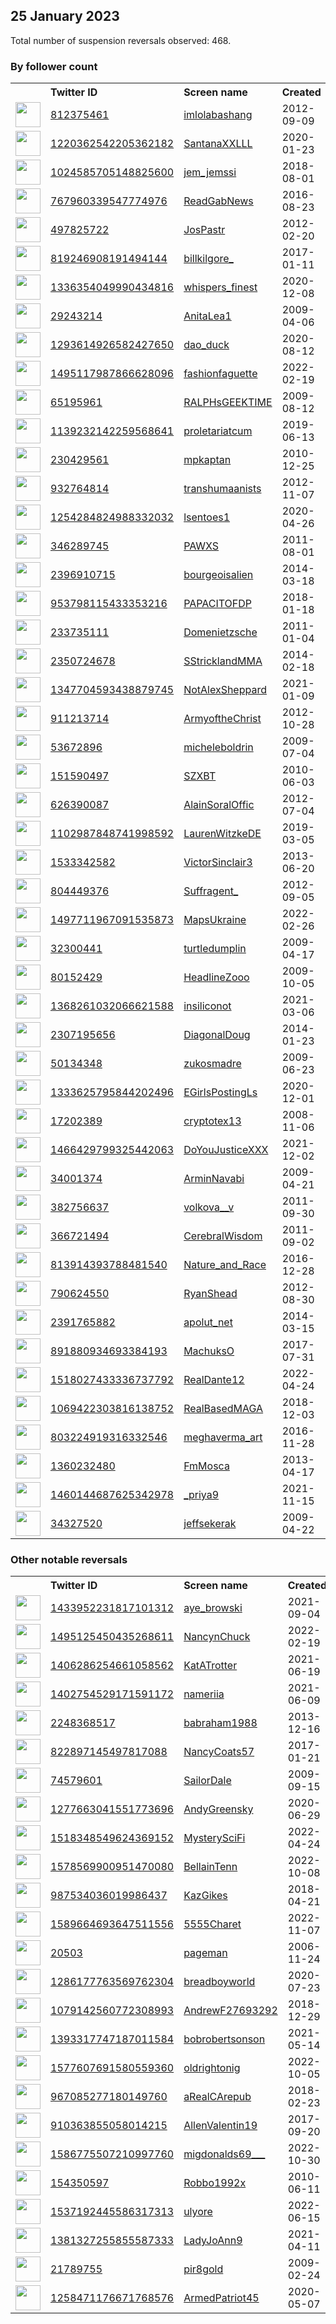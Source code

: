 
## 25 January 2023
Total number of suspension reversals observed: 468.

### By follower count
<table><tr><th></th><th align="left">Twitter ID</th><th align="left">Screen name</th>
<th align="left">Created</th><th align="left">Status</th><th align="left">Suspended</th><th align="left">Followers</th>
<tr><td><a href="https://pbs.twimg.com/profile_images/685238952484208640/ppwlVSwH_normal.png"><img src="https://pbs.twimg.com/profile_images/685238952484208640/ppwlVSwH_normal.png" width="40px" height="40px" align="center"/></a></td><td><a href="https://twitter.com/intent/user?user_id=812375461">812375461</a></td><td><a href="https://twitter.com/imlolabashang">imlolabashang</a></td><td>2012-09-09</td><td align="center"></td><td></td><td>2140594</td></tr>
<tr><td><a href="https://pbs.twimg.com/profile_images/1568421324598530048/EA14IK1P_normal.jpg"><img src="https://pbs.twimg.com/profile_images/1568421324598530048/EA14IK1P_normal.jpg" width="40px" height="40px" align="center"/></a></td><td><a href="https://twitter.com/intent/user?user_id=1220362542205362182">1220362542205362182</a></td><td><a href="https://twitter.com/SantanaXXLLL">SantanaXXLLL</a></td><td>2020-01-23</td><td align="center"></td><td>2023-01-12</td><td>576939</td></tr>
<tr><td><a href="https://pbs.twimg.com/profile_images/1620263574760210433/HnUX3lux_normal.jpg"><img src="https://pbs.twimg.com/profile_images/1620263574760210433/HnUX3lux_normal.jpg" width="40px" height="40px" align="center"/></a></td><td><a href="https://twitter.com/intent/user?user_id=1024585705148825600">1024585705148825600</a></td><td><a href="https://twitter.com/jem_jemssi">jem_jemssi</a></td><td>2018-08-01</td><td align="center"></td><td>2022-05-11</td><td>429536</td></tr>
<tr><td><a href="https://pbs.twimg.com/profile_images/1621258715688050688/QSh03KCd_normal.png"><img src="https://pbs.twimg.com/profile_images/1621258715688050688/QSh03KCd_normal.png" width="40px" height="40px" align="center"/></a></td><td><a href="https://twitter.com/intent/user?user_id=767960339547774976">767960339547774976</a></td><td><a href="https://twitter.com/ReadGabNews">ReadGabNews</a></td><td>2016-08-23</td><td align="center">👋</td><td>2022-12-15</td><td>355788</td></tr>
<tr><td><a href="https://pbs.twimg.com/profile_images/1580421572564860928/sLT-8IiI_normal.jpg"><img src="https://pbs.twimg.com/profile_images/1580421572564860928/sLT-8IiI_normal.jpg" width="40px" height="40px" align="center"/></a></td><td><a href="https://twitter.com/intent/user?user_id=497825722">497825722</a></td><td><a href="https://twitter.com/JosPastr">JosPastr</a></td><td>2012-02-20</td><td align="center"></td><td>2022-10-20</td><td>229728</td></tr>
<tr><td><a href="https://pbs.twimg.com/profile_images/1633843181132582915/mKCGGUdo_normal.jpg"><img src="https://pbs.twimg.com/profile_images/1633843181132582915/mKCGGUdo_normal.jpg" width="40px" height="40px" align="center"/></a></td><td><a href="https://twitter.com/intent/user?user_id=819246908191494144">819246908191494144</a></td><td><a href="https://twitter.com/billkilgore_">billkilgore_</a></td><td>2017-01-11</td><td align="center"></td><td>2022-07-14</td><td>209012</td></tr>
<tr><td><a href="https://pbs.twimg.com/profile_images/1351948846893395968/k846_hdF_normal.jpg"><img src="https://pbs.twimg.com/profile_images/1351948846893395968/k846_hdF_normal.jpg" width="40px" height="40px" align="center"/></a></td><td><a href="https://twitter.com/intent/user?user_id=1336354049990434816">1336354049990434816</a></td><td><a href="https://twitter.com/whispers_finest">whispers_finest</a></td><td>2020-12-08</td><td align="center"></td><td></td><td>138092</td></tr>
<tr><td><a href="https://pbs.twimg.com/profile_images/1100849238538280960/hiSNhOCY_normal.jpg"><img src="https://pbs.twimg.com/profile_images/1100849238538280960/hiSNhOCY_normal.jpg" width="40px" height="40px" align="center"/></a></td><td><a href="https://twitter.com/intent/user?user_id=29243214">29243214</a></td><td><a href="https://twitter.com/AnitaLea1">AnitaLea1</a></td><td>2009-04-06</td><td align="center"></td><td>2022-07-12</td><td>132963</td></tr>
<tr><td><a href="https://pbs.twimg.com/profile_images/1327603831979577348/Ryx8ex9s_normal.jpg"><img src="https://pbs.twimg.com/profile_images/1327603831979577348/Ryx8ex9s_normal.jpg" width="40px" height="40px" align="center"/></a></td><td><a href="https://twitter.com/intent/user?user_id=1293614926582427650">1293614926582427650</a></td><td><a href="https://twitter.com/dao_duck">dao_duck</a></td><td>2020-08-12</td><td align="center"></td><td>2022-12-02</td><td>121900</td></tr>
<tr><td><a href="https://pbs.twimg.com/profile_images/1624464984439681031/QrY7kH3v_normal.jpg"><img src="https://pbs.twimg.com/profile_images/1624464984439681031/QrY7kH3v_normal.jpg" width="40px" height="40px" align="center"/></a></td><td><a href="https://twitter.com/intent/user?user_id=1495117987866628096">1495117987866628096</a></td><td><a href="https://twitter.com/fashionfaguette">fashionfaguette</a></td><td>2022-02-19</td><td align="center"></td><td>2022-11-14</td><td>92152</td></tr>
<tr><td><a href="https://pbs.twimg.com/profile_images/704103540269162496/lVwck4h__normal.jpg"><img src="https://pbs.twimg.com/profile_images/704103540269162496/lVwck4h__normal.jpg" width="40px" height="40px" align="center"/></a></td><td><a href="https://twitter.com/intent/user?user_id=65195961">65195961</a></td><td><a href="https://twitter.com/RALPHsGEEKTIME">RALPHsGEEKTIME</a></td><td>2009-08-12</td><td align="center"></td><td></td><td>86986</td></tr>
<tr><td><a href="https://pbs.twimg.com/profile_images/1387610736726269956/cNE5AcN7_normal.jpg"><img src="https://pbs.twimg.com/profile_images/1387610736726269956/cNE5AcN7_normal.jpg" width="40px" height="40px" align="center"/></a></td><td><a href="https://twitter.com/intent/user?user_id=1139232142259568641">1139232142259568641</a></td><td><a href="https://twitter.com/proletariatcum">proletariatcum</a></td><td>2019-06-13</td><td align="center"></td><td></td><td>85322</td></tr>
<tr><td><a href="https://pbs.twimg.com/profile_images/1632885481070370816/EW5wT3dN_normal.jpg"><img src="https://pbs.twimg.com/profile_images/1632885481070370816/EW5wT3dN_normal.jpg" width="40px" height="40px" align="center"/></a></td><td><a href="https://twitter.com/intent/user?user_id=230429561">230429561</a></td><td><a href="https://twitter.com/mpkaptan">mpkaptan</a></td><td>2010-12-25</td><td align="center"></td><td></td><td>82254</td></tr>
<tr><td><a href="https://pbs.twimg.com/profile_images/1626912564914319360/LQp9dj65_normal.jpg"><img src="https://pbs.twimg.com/profile_images/1626912564914319360/LQp9dj65_normal.jpg" width="40px" height="40px" align="center"/></a></td><td><a href="https://twitter.com/intent/user?user_id=932764814">932764814</a></td><td><a href="https://twitter.com/transhumaanists">transhumaanists</a></td><td>2012-11-07</td><td align="center"></td><td>2022-02-25</td><td>78478</td></tr>
<tr><td><a href="https://pbs.twimg.com/profile_images/1540809684550144006/CpIIjElj_normal.jpg"><img src="https://pbs.twimg.com/profile_images/1540809684550144006/CpIIjElj_normal.jpg" width="40px" height="40px" align="center"/></a></td><td><a href="https://twitter.com/intent/user?user_id=1254284824988332032">1254284824988332032</a></td><td><a href="https://twitter.com/lsentoes1">lsentoes1</a></td><td>2020-04-26</td><td align="center"></td><td>2022-08-27</td><td>75805</td></tr>
<tr><td><a href="https://pbs.twimg.com/profile_images/1629185068684935168/EceULzQH_normal.jpg"><img src="https://pbs.twimg.com/profile_images/1629185068684935168/EceULzQH_normal.jpg" width="40px" height="40px" align="center"/></a></td><td><a href="https://twitter.com/intent/user?user_id=346289745">346289745</a></td><td><a href="https://twitter.com/PAWXS">PAWXS</a></td><td>2011-08-01</td><td align="center"></td><td></td><td>75553</td></tr>
<tr><td><a href="https://pbs.twimg.com/profile_images/1635284830115205121/fmh9rJYs_normal.jpg"><img src="https://pbs.twimg.com/profile_images/1635284830115205121/fmh9rJYs_normal.jpg" width="40px" height="40px" align="center"/></a></td><td><a href="https://twitter.com/intent/user?user_id=2396910715">2396910715</a></td><td><a href="https://twitter.com/bourgeoisalien">bourgeoisalien</a></td><td>2014-03-18</td><td align="center"></td><td>2022-07-19</td><td>72202</td></tr>
<tr><td><a href="https://pbs.twimg.com/profile_images/1279135215122817027/sLrc6vOp_normal.jpg"><img src="https://pbs.twimg.com/profile_images/1279135215122817027/sLrc6vOp_normal.jpg" width="40px" height="40px" align="center"/></a></td><td><a href="https://twitter.com/intent/user?user_id=953798115433353216">953798115433353216</a></td><td><a href="https://twitter.com/PAPACITOFDP">PAPACITOFDP</a></td><td>2018-01-18</td><td align="center">👋</td><td></td><td>67169</td></tr>
<tr><td><a href="https://pbs.twimg.com/profile_images/1361085511272706051/sb00xSA6_normal.jpg"><img src="https://pbs.twimg.com/profile_images/1361085511272706051/sb00xSA6_normal.jpg" width="40px" height="40px" align="center"/></a></td><td><a href="https://twitter.com/intent/user?user_id=233735111">233735111</a></td><td><a href="https://twitter.com/Domenietzsche">Domenietzsche</a></td><td>2011-01-04</td><td align="center"></td><td>2022-05-01</td><td>66910</td></tr>
<tr><td><a href="https://pbs.twimg.com/profile_images/1498370140991156229/tHEXMt4E_normal.jpg"><img src="https://pbs.twimg.com/profile_images/1498370140991156229/tHEXMt4E_normal.jpg" width="40px" height="40px" align="center"/></a></td><td><a href="https://twitter.com/intent/user?user_id=2350724678">2350724678</a></td><td><a href="https://twitter.com/SStricklandMMA">SStricklandMMA</a></td><td>2014-02-18</td><td align="center"></td><td>2022-05-27</td><td>66244</td></tr>
<tr><td><a href="https://pbs.twimg.com/profile_images/1487403801715822592/xL9kxKCI_normal.jpg"><img src="https://pbs.twimg.com/profile_images/1487403801715822592/xL9kxKCI_normal.jpg" width="40px" height="40px" align="center"/></a></td><td><a href="https://twitter.com/intent/user?user_id=1347704593438879745">1347704593438879745</a></td><td><a href="https://twitter.com/NotAlexSheppard">NotAlexSheppard</a></td><td>2021-01-09</td><td align="center"></td><td>2022-03-12</td><td>66186</td></tr>
<tr><td><a href="https://pbs.twimg.com/profile_images/1323357452050567168/DPTC-8jE_normal.jpg"><img src="https://pbs.twimg.com/profile_images/1323357452050567168/DPTC-8jE_normal.jpg" width="40px" height="40px" align="center"/></a></td><td><a href="https://twitter.com/intent/user?user_id=911213714">911213714</a></td><td><a href="https://twitter.com/ArmyoftheChrist">ArmyoftheChrist</a></td><td>2012-10-28</td><td align="center"></td><td></td><td>66086</td></tr>
<tr><td><a href="https://pbs.twimg.com/profile_images/634845586286604289/iVgjS1Gj_normal.jpg"><img src="https://pbs.twimg.com/profile_images/634845586286604289/iVgjS1Gj_normal.jpg" width="40px" height="40px" align="center"/></a></td><td><a href="https://twitter.com/intent/user?user_id=53672896">53672896</a></td><td><a href="https://twitter.com/micheleboldrin">micheleboldrin</a></td><td>2009-07-04</td><td align="center"></td><td>2022-07-06</td><td>63090</td></tr>
<tr><td><a href="https://pbs.twimg.com/profile_images/1531107247383797760/q3YwaCLu_normal.jpg"><img src="https://pbs.twimg.com/profile_images/1531107247383797760/q3YwaCLu_normal.jpg" width="40px" height="40px" align="center"/></a></td><td><a href="https://twitter.com/intent/user?user_id=151590497">151590497</a></td><td><a href="https://twitter.com/SZXBT">SZXBT</a></td><td>2010-06-03</td><td align="center"></td><td>2022-06-10</td><td>62657</td></tr>
<tr><td><a href="https://pbs.twimg.com/profile_images/1153617218355249153/lN7rhlZ1_normal.jpg"><img src="https://pbs.twimg.com/profile_images/1153617218355249153/lN7rhlZ1_normal.jpg" width="40px" height="40px" align="center"/></a></td><td><a href="https://twitter.com/intent/user?user_id=626390087">626390087</a></td><td><a href="https://twitter.com/AlainSoralOffic">AlainSoralOffic</a></td><td>2012-07-04</td><td align="center"></td><td></td><td>61823</td></tr>
<tr><td><a href="https://pbs.twimg.com/profile_images/1623326058324930561/25Mvvuy8_normal.jpg"><img src="https://pbs.twimg.com/profile_images/1623326058324930561/25Mvvuy8_normal.jpg" width="40px" height="40px" align="center"/></a></td><td><a href="https://twitter.com/intent/user?user_id=1102987848741998592">1102987848741998592</a></td><td><a href="https://twitter.com/LaurenWitzkeDE">LaurenWitzkeDE</a></td><td>2019-03-05</td><td align="center">✔️</td><td></td><td>61178</td></tr>
<tr><td><a href="https://pbs.twimg.com/profile_images/423956121548636160/q6fonBdY_normal.jpeg"><img src="https://pbs.twimg.com/profile_images/423956121548636160/q6fonBdY_normal.jpeg" width="40px" height="40px" align="center"/></a></td><td><a href="https://twitter.com/intent/user?user_id=1533342582">1533342582</a></td><td><a href="https://twitter.com/VictorSinclair3">VictorSinclair3</a></td><td>2013-06-20</td><td align="center"></td><td>2022-07-31</td><td>60383</td></tr>
<tr><td><a href="https://pbs.twimg.com/profile_images/1284989864925159425/7NSrZLgO_normal.jpg"><img src="https://pbs.twimg.com/profile_images/1284989864925159425/7NSrZLgO_normal.jpg" width="40px" height="40px" align="center"/></a></td><td><a href="https://twitter.com/intent/user?user_id=804449376">804449376</a></td><td><a href="https://twitter.com/Suffragent_">Suffragent_</a></td><td>2012-09-05</td><td align="center"></td><td></td><td>60135</td></tr>
<tr><td><a href="https://pbs.twimg.com/profile_images/1624274465067597824/-7oML6Ev_normal.jpg"><img src="https://pbs.twimg.com/profile_images/1624274465067597824/-7oML6Ev_normal.jpg" width="40px" height="40px" align="center"/></a></td><td><a href="https://twitter.com/intent/user?user_id=1497711967091535873">1497711967091535873</a></td><td><a href="https://twitter.com/MapsUkraine">MapsUkraine</a></td><td>2022-02-26</td><td align="center">🚫</td><td>2022-04-23</td><td>60036</td></tr>
<tr><td><a href="https://pbs.twimg.com/profile_images/1633634486385790976/kTwk9re__normal.jpg"><img src="https://pbs.twimg.com/profile_images/1633634486385790976/kTwk9re__normal.jpg" width="40px" height="40px" align="center"/></a></td><td><a href="https://twitter.com/intent/user?user_id=32300441">32300441</a></td><td><a href="https://twitter.com/turtledumplin">turtledumplin</a></td><td>2009-04-17</td><td align="center"></td><td></td><td>57248</td></tr>
<tr><td><a href="https://pbs.twimg.com/profile_images/789936012810002432/JG2xnaVB_normal.jpg"><img src="https://pbs.twimg.com/profile_images/789936012810002432/JG2xnaVB_normal.jpg" width="40px" height="40px" align="center"/></a></td><td><a href="https://twitter.com/intent/user?user_id=80152429">80152429</a></td><td><a href="https://twitter.com/HeadlineZooo">HeadlineZooo</a></td><td>2009-10-05</td><td align="center"></td><td>2022-10-01</td><td>56868</td></tr>
<tr><td><a href="https://pbs.twimg.com/profile_images/1629876209994682368/k5a_PTN2_normal.jpg"><img src="https://pbs.twimg.com/profile_images/1629876209994682368/k5a_PTN2_normal.jpg" width="40px" height="40px" align="center"/></a></td><td><a href="https://twitter.com/intent/user?user_id=1368261032066621588">1368261032066621588</a></td><td><a href="https://twitter.com/insiliconot">insiliconot</a></td><td>2021-03-06</td><td align="center">🔒</td><td>2022-07-25</td><td>56808</td></tr>
<tr><td><a href="https://pbs.twimg.com/profile_images/1618290029121380353/UU2cdCd0_normal.jpg"><img src="https://pbs.twimg.com/profile_images/1618290029121380353/UU2cdCd0_normal.jpg" width="40px" height="40px" align="center"/></a></td><td><a href="https://twitter.com/intent/user?user_id=2307195656">2307195656</a></td><td><a href="https://twitter.com/DiagonalDoug">DiagonalDoug</a></td><td>2014-01-23</td><td align="center"></td><td></td><td>56085</td></tr>
<tr><td><a href="https://pbs.twimg.com/profile_images/1618505047142277120/lfMhhqxN_normal.jpg"><img src="https://pbs.twimg.com/profile_images/1618505047142277120/lfMhhqxN_normal.jpg" width="40px" height="40px" align="center"/></a></td><td><a href="https://twitter.com/intent/user?user_id=50134348">50134348</a></td><td><a href="https://twitter.com/zukosmadre">zukosmadre</a></td><td>2009-06-23</td><td align="center"></td><td>2022-06-16</td><td>55506</td></tr>
<tr><td><a href="https://pbs.twimg.com/profile_images/1636548921139896323/jRKUj-QL_normal.jpg"><img src="https://pbs.twimg.com/profile_images/1636548921139896323/jRKUj-QL_normal.jpg" width="40px" height="40px" align="center"/></a></td><td><a href="https://twitter.com/intent/user?user_id=1333625795844202496">1333625795844202496</a></td><td><a href="https://twitter.com/EGirlsPostingLs">EGirlsPostingLs</a></td><td>2020-12-01</td><td align="center"></td><td></td><td>53244</td></tr>
<tr><td><a href="https://pbs.twimg.com/profile_images/1442214349863485442/CJrPqqa2_normal.jpg"><img src="https://pbs.twimg.com/profile_images/1442214349863485442/CJrPqqa2_normal.jpg" width="40px" height="40px" align="center"/></a></td><td><a href="https://twitter.com/intent/user?user_id=17202389">17202389</a></td><td><a href="https://twitter.com/cryptotex13">cryptotex13</a></td><td>2008-11-06</td><td align="center"></td><td>2022-02-13</td><td>53072</td></tr>
<tr><td><a href="https://pbs.twimg.com/profile_images/1466790878349905922/ZB9TdQHe_normal.jpg"><img src="https://pbs.twimg.com/profile_images/1466790878349905922/ZB9TdQHe_normal.jpg" width="40px" height="40px" align="center"/></a></td><td><a href="https://twitter.com/intent/user?user_id=1466429799325442063">1466429799325442063</a></td><td><a href="https://twitter.com/DoYouJusticeXXX">DoYouJusticeXXX</a></td><td>2021-12-02</td><td align="center"></td><td>2022-12-26</td><td>51904</td></tr>
<tr><td><a href="https://pbs.twimg.com/profile_images/1619385657419497477/Vy-kF2Vw_normal.jpg"><img src="https://pbs.twimg.com/profile_images/1619385657419497477/Vy-kF2Vw_normal.jpg" width="40px" height="40px" align="center"/></a></td><td><a href="https://twitter.com/intent/user?user_id=34001374">34001374</a></td><td><a href="https://twitter.com/ArminNavabi">ArminNavabi</a></td><td>2009-04-21</td><td align="center"></td><td></td><td>51719</td></tr>
<tr><td><a href="https://pbs.twimg.com/profile_images/1398696311923384325/h353x7-r_normal.jpg"><img src="https://pbs.twimg.com/profile_images/1398696311923384325/h353x7-r_normal.jpg" width="40px" height="40px" align="center"/></a></td><td><a href="https://twitter.com/intent/user?user_id=382756637">382756637</a></td><td><a href="https://twitter.com/volkova__v">volkova__v</a></td><td>2011-09-30</td><td align="center"></td><td></td><td>51328</td></tr>
<tr><td><a href="https://pbs.twimg.com/profile_images/1620775736293441538/yV60oP4s_normal.jpg"><img src="https://pbs.twimg.com/profile_images/1620775736293441538/yV60oP4s_normal.jpg" width="40px" height="40px" align="center"/></a></td><td><a href="https://twitter.com/intent/user?user_id=366721494">366721494</a></td><td><a href="https://twitter.com/CerebralWisdom">CerebralWisdom</a></td><td>2011-09-02</td><td align="center"></td><td>2022-09-17</td><td>51304</td></tr>
<tr><td><a href="https://pbs.twimg.com/profile_images/964120931806228480/hc0qERb-_normal.jpg"><img src="https://pbs.twimg.com/profile_images/964120931806228480/hc0qERb-_normal.jpg" width="40px" height="40px" align="center"/></a></td><td><a href="https://twitter.com/intent/user?user_id=813914393788481540">813914393788481540</a></td><td><a href="https://twitter.com/Nature_and_Race">Nature_and_Race</a></td><td>2016-12-28</td><td align="center"></td><td></td><td>51236</td></tr>
<tr><td><a href="https://pbs.twimg.com/profile_images/1634237859908710400/N3_gPfFx_normal.jpg"><img src="https://pbs.twimg.com/profile_images/1634237859908710400/N3_gPfFx_normal.jpg" width="40px" height="40px" align="center"/></a></td><td><a href="https://twitter.com/intent/user?user_id=790624550">790624550</a></td><td><a href="https://twitter.com/RyanShead">RyanShead</a></td><td>2012-08-30</td><td align="center"></td><td>2022-09-01</td><td>50416</td></tr>
<tr><td><a href="https://pbs.twimg.com/profile_images/1429725384682184707/QVGDBuU7_normal.jpg"><img src="https://pbs.twimg.com/profile_images/1429725384682184707/QVGDBuU7_normal.jpg" width="40px" height="40px" align="center"/></a></td><td><a href="https://twitter.com/intent/user?user_id=2391765882">2391765882</a></td><td><a href="https://twitter.com/apolut_net">apolut_net</a></td><td>2014-03-15</td><td align="center"></td><td>2022-03-19</td><td>49919</td></tr>
<tr><td><a href="https://pbs.twimg.com/profile_images/1620503399539122201/hfd4yA9k_normal.jpg"><img src="https://pbs.twimg.com/profile_images/1620503399539122201/hfd4yA9k_normal.jpg" width="40px" height="40px" align="center"/></a></td><td><a href="https://twitter.com/intent/user?user_id=891880934693384193">891880934693384193</a></td><td><a href="https://twitter.com/MachuksO">MachuksO</a></td><td>2017-07-31</td><td align="center"></td><td>2022-10-30</td><td>49470</td></tr>
<tr><td><a href="https://pbs.twimg.com/profile_images/1629610362151768064/snOmk2jb_normal.jpg"><img src="https://pbs.twimg.com/profile_images/1629610362151768064/snOmk2jb_normal.jpg" width="40px" height="40px" align="center"/></a></td><td><a href="https://twitter.com/intent/user?user_id=1518027433336737792">1518027433336737792</a></td><td><a href="https://twitter.com/RealDante12">RealDante12</a></td><td>2022-04-24</td><td align="center">🚫</td><td>2022-11-21</td><td>49188</td></tr>
<tr><td><a href="https://pbs.twimg.com/profile_images/1624965385786204160/h34j3gfB_normal.jpg"><img src="https://pbs.twimg.com/profile_images/1624965385786204160/h34j3gfB_normal.jpg" width="40px" height="40px" align="center"/></a></td><td><a href="https://twitter.com/intent/user?user_id=1069422303816138752">1069422303816138752</a></td><td><a href="https://twitter.com/RealBasedMAGA">RealBasedMAGA</a></td><td>2018-12-03</td><td align="center"></td><td></td><td>49028</td></tr>
<tr><td><a href="https://pbs.twimg.com/profile_images/1574887137434124288/aiywyIRv_normal.jpg"><img src="https://pbs.twimg.com/profile_images/1574887137434124288/aiywyIRv_normal.jpg" width="40px" height="40px" align="center"/></a></td><td><a href="https://twitter.com/intent/user?user_id=803224919316332546">803224919316332546</a></td><td><a href="https://twitter.com/meghaverma_art">meghaverma_art</a></td><td>2016-11-28</td><td align="center"></td><td>2022-11-14</td><td>47516</td></tr>
<tr><td><a href="https://pbs.twimg.com/profile_images/1359482750701621251/uOXqxj-y_normal.jpg"><img src="https://pbs.twimg.com/profile_images/1359482750701621251/uOXqxj-y_normal.jpg" width="40px" height="40px" align="center"/></a></td><td><a href="https://twitter.com/intent/user?user_id=1360232480">1360232480</a></td><td><a href="https://twitter.com/FmMosca">FmMosca</a></td><td>2013-04-17</td><td align="center"></td><td>2022-05-25</td><td>47014</td></tr>
<tr><td><a href="https://pbs.twimg.com/profile_images/1591368608336470017/zJEV7CQ-_normal.jpg"><img src="https://pbs.twimg.com/profile_images/1591368608336470017/zJEV7CQ-_normal.jpg" width="40px" height="40px" align="center"/></a></td><td><a href="https://twitter.com/intent/user?user_id=1460144687625342978">1460144687625342978</a></td><td><a href="https://twitter.com/_priya9">_priya9</a></td><td>2021-11-15</td><td align="center">🚫</td><td>2023-01-19</td><td>44245</td></tr>
<tr><td><a href="https://pbs.twimg.com/profile_images/1486838000780783616/owvNEuHf_normal.jpg"><img src="https://pbs.twimg.com/profile_images/1486838000780783616/owvNEuHf_normal.jpg" width="40px" height="40px" align="center"/></a></td><td><a href="https://twitter.com/intent/user?user_id=34327520">34327520</a></td><td><a href="https://twitter.com/jeffsekerak">jeffsekerak</a></td><td>2009-04-22</td><td align="center"></td><td>2022-03-27</td><td>43714</td></tr>
</table>

### Other notable reversals
<table><tr><th></th><th align="left">Twitter ID</th><th align="left">Screen name</th>
<th align="left">Created</th><th align="left">Status</th><th align="left">Suspended</th><th align="left">Followers</th>
<tr><td><a href="https://pbs.twimg.com/profile_images/1433963347809087488/2Wgwy3AF_normal.jpg"><img src="https://pbs.twimg.com/profile_images/1433963347809087488/2Wgwy3AF_normal.jpg" width="40px" height="40px" align="center"/></a></td><td><a href="https://twitter.com/intent/user?user_id=1433952231817101312">1433952231817101312</a></td><td><a href="https://twitter.com/aye_browski">aye_browski</a></td><td>2021-09-04</td><td align="center">👋</td><td>2023-01-21</td><td>408</td></tr>
<tr><td><a href="https://pbs.twimg.com/profile_images/1495133295704780804/dZRxDemM_normal.jpg"><img src="https://pbs.twimg.com/profile_images/1495133295704780804/dZRxDemM_normal.jpg" width="40px" height="40px" align="center"/></a></td><td><a href="https://twitter.com/intent/user?user_id=1495125450435268611">1495125450435268611</a></td><td><a href="https://twitter.com/NancynChuck">NancynChuck</a></td><td>2022-02-19</td><td align="center"></td><td>2023-01-10</td><td>15</td></tr>
<tr><td><a href="https://pbs.twimg.com/profile_images/1557876510064795658/qHpwCg3R_normal.jpg"><img src="https://pbs.twimg.com/profile_images/1557876510064795658/qHpwCg3R_normal.jpg" width="40px" height="40px" align="center"/></a></td><td><a href="https://twitter.com/intent/user?user_id=1406286254661058562">1406286254661058562</a></td><td><a href="https://twitter.com/KatATrotter">KatATrotter</a></td><td>2021-06-19</td><td align="center"></td><td>2023-01-25</td><td>1789</td></tr>
<tr><td><a href="https://pbs.twimg.com/profile_images/1628113093011156992/OEj6Pvwv_normal.jpg"><img src="https://pbs.twimg.com/profile_images/1628113093011156992/OEj6Pvwv_normal.jpg" width="40px" height="40px" align="center"/></a></td><td><a href="https://twitter.com/intent/user?user_id=1402754529171591172">1402754529171591172</a></td><td><a href="https://twitter.com/nameriia">nameriia</a></td><td>2021-06-09</td><td align="center">🔒👋</td><td>2022-12-19</td><td>51</td></tr>
<tr><td><a href="https://pbs.twimg.com/profile_images/1278525899273498626/YkBe6WQL_normal.jpg"><img src="https://pbs.twimg.com/profile_images/1278525899273498626/YkBe6WQL_normal.jpg" width="40px" height="40px" align="center"/></a></td><td><a href="https://twitter.com/intent/user?user_id=2248368517">2248368517</a></td><td><a href="https://twitter.com/babraham1988">babraham1988</a></td><td>2013-12-16</td><td align="center"></td><td>2023-01-18</td><td>1041</td></tr>
<tr><td><a href="https://pbs.twimg.com/profile_images/1616391279222333440/O2Fk5knr_normal.jpg"><img src="https://pbs.twimg.com/profile_images/1616391279222333440/O2Fk5knr_normal.jpg" width="40px" height="40px" align="center"/></a></td><td><a href="https://twitter.com/intent/user?user_id=822897145497817088">822897145497817088</a></td><td><a href="https://twitter.com/NancyCoats57">NancyCoats57</a></td><td>2017-01-21</td><td align="center">🚫</td><td>2023-01-20</td><td>10789</td></tr>
<tr><td><a href="https://pbs.twimg.com/profile_images/3454191020/133912a02b704f8fbcae72f00ba1830a_normal.jpeg"><img src="https://pbs.twimg.com/profile_images/3454191020/133912a02b704f8fbcae72f00ba1830a_normal.jpeg" width="40px" height="40px" align="center"/></a></td><td><a href="https://twitter.com/intent/user?user_id=74579601">74579601</a></td><td><a href="https://twitter.com/SailorDale">SailorDale</a></td><td>2009-09-15</td><td align="center"></td><td>2023-01-10</td><td>1845</td></tr>
<tr><td><a href="https://pbs.twimg.com/profile_images/1277664044753838080/P7ejmz1__normal.jpg"><img src="https://pbs.twimg.com/profile_images/1277664044753838080/P7ejmz1__normal.jpg" width="40px" height="40px" align="center"/></a></td><td><a href="https://twitter.com/intent/user?user_id=1277663041551773696">1277663041551773696</a></td><td><a href="https://twitter.com/AndyGreensky">AndyGreensky</a></td><td>2020-06-29</td><td align="center"></td><td>2023-01-25</td><td>2623</td></tr>
<tr><td><a href="https://abs.twimg.com/sticky/default_profile_images/default_profile_normal.png"><img src="https://abs.twimg.com/sticky/default_profile_images/default_profile_normal.png" width="40px" height="40px" align="center"/></a></td><td><a href="https://twitter.com/intent/user?user_id=1518348549624369152">1518348549624369152</a></td><td><a href="https://twitter.com/MysterySciFi">MysterySciFi</a></td><td>2022-04-24</td><td align="center"></td><td>2022-12-02</td><td>108</td></tr>
<tr><td><a href="https://pbs.twimg.com/profile_images/1586152616203010048/sX_4ST7T_normal.jpg"><img src="https://pbs.twimg.com/profile_images/1586152616203010048/sX_4ST7T_normal.jpg" width="40px" height="40px" align="center"/></a></td><td><a href="https://twitter.com/intent/user?user_id=1578569900951470080">1578569900951470080</a></td><td><a href="https://twitter.com/BellainTenn">BellainTenn</a></td><td>2022-10-08</td><td align="center"></td><td>2022-12-16</td><td>110</td></tr>
<tr><td><a href="https://pbs.twimg.com/profile_images/1634363598326857728/6OZoyoh1_normal.jpg"><img src="https://pbs.twimg.com/profile_images/1634363598326857728/6OZoyoh1_normal.jpg" width="40px" height="40px" align="center"/></a></td><td><a href="https://twitter.com/intent/user?user_id=987534036019986437">987534036019986437</a></td><td><a href="https://twitter.com/KazGikes">KazGikes</a></td><td>2018-04-21</td><td align="center"></td><td>2022-12-20</td><td>36</td></tr>
<tr><td><a href="https://pbs.twimg.com/profile_images/1589665323002773504/6YunmH_h_normal.jpg"><img src="https://pbs.twimg.com/profile_images/1589665323002773504/6YunmH_h_normal.jpg" width="40px" height="40px" align="center"/></a></td><td><a href="https://twitter.com/intent/user?user_id=1589664693647511556">1589664693647511556</a></td><td><a href="https://twitter.com/5555Charet">5555Charet</a></td><td>2022-11-07</td><td align="center"></td><td>2023-01-13</td><td>7</td></tr>
<tr><td><a href="https://pbs.twimg.com/profile_images/1363049185117806594/tnadUgYg_normal.jpg"><img src="https://pbs.twimg.com/profile_images/1363049185117806594/tnadUgYg_normal.jpg" width="40px" height="40px" align="center"/></a></td><td><a href="https://twitter.com/intent/user?user_id=20503">20503</a></td><td><a href="https://twitter.com/pageman">pageman</a></td><td>2006-11-24</td><td align="center"></td><td>2023-01-24</td><td>4189</td></tr>
<tr><td><a href="https://pbs.twimg.com/profile_images/1476462590842720257/1VchxlxD_normal.jpg"><img src="https://pbs.twimg.com/profile_images/1476462590842720257/1VchxlxD_normal.jpg" width="40px" height="40px" align="center"/></a></td><td><a href="https://twitter.com/intent/user?user_id=1286177763569762304">1286177763569762304</a></td><td><a href="https://twitter.com/breadboyworld">breadboyworld</a></td><td>2020-07-23</td><td align="center"></td><td>2023-01-06</td><td>45</td></tr>
<tr><td><a href="https://pbs.twimg.com/profile_images/1431177370891919363/2HABXLD7_normal.jpg"><img src="https://pbs.twimg.com/profile_images/1431177370891919363/2HABXLD7_normal.jpg" width="40px" height="40px" align="center"/></a></td><td><a href="https://twitter.com/intent/user?user_id=1079142560772308993">1079142560772308993</a></td><td><a href="https://twitter.com/AndrewF27693292">AndrewF27693292</a></td><td>2018-12-29</td><td align="center"></td><td>2023-01-25</td><td>14905</td></tr>
<tr><td><a href="https://pbs.twimg.com/profile_images/1423707319695675402/7iK7zBLj_normal.jpg"><img src="https://pbs.twimg.com/profile_images/1423707319695675402/7iK7zBLj_normal.jpg" width="40px" height="40px" align="center"/></a></td><td><a href="https://twitter.com/intent/user?user_id=1393317747187011584">1393317747187011584</a></td><td><a href="https://twitter.com/bobrobertsonson">bobrobertsonson</a></td><td>2021-05-14</td><td align="center"></td><td>2023-01-01</td><td>25</td></tr>
<tr><td><a href="https://pbs.twimg.com/profile_images/1577610741724590080/fuZ8jrg-_normal.jpg"><img src="https://pbs.twimg.com/profile_images/1577610741724590080/fuZ8jrg-_normal.jpg" width="40px" height="40px" align="center"/></a></td><td><a href="https://twitter.com/intent/user?user_id=1577607691580559360">1577607691580559360</a></td><td><a href="https://twitter.com/oldrightonig">oldrightonig</a></td><td>2022-10-05</td><td align="center"></td><td>2023-01-17</td><td>34</td></tr>
<tr><td><a href="https://pbs.twimg.com/profile_images/1487118627312599040/TKivZDzj_normal.jpg"><img src="https://pbs.twimg.com/profile_images/1487118627312599040/TKivZDzj_normal.jpg" width="40px" height="40px" align="center"/></a></td><td><a href="https://twitter.com/intent/user?user_id=967085277180149760">967085277180149760</a></td><td><a href="https://twitter.com/aRealCArepub">aRealCArepub</a></td><td>2018-02-23</td><td align="center"></td><td>2022-10-08</td><td>42083</td></tr>
<tr><td><a href="https://pbs.twimg.com/profile_images/1596584856921804801/ORI7FL1D_normal.jpg"><img src="https://pbs.twimg.com/profile_images/1596584856921804801/ORI7FL1D_normal.jpg" width="40px" height="40px" align="center"/></a></td><td><a href="https://twitter.com/intent/user?user_id=910363855058014215">910363855058014215</a></td><td><a href="https://twitter.com/AllenValentin19">AllenValentin19</a></td><td>2017-09-20</td><td align="center"></td><td>2022-12-13</td><td>471</td></tr>
<tr><td><a href="https://pbs.twimg.com/profile_images/1596062590186278912/_KnwO-BL_normal.jpg"><img src="https://pbs.twimg.com/profile_images/1596062590186278912/_KnwO-BL_normal.jpg" width="40px" height="40px" align="center"/></a></td><td><a href="https://twitter.com/intent/user?user_id=1586775507210997760">1586775507210997760</a></td><td><a href="https://twitter.com/migdonalds69___">migdonalds69___</a></td><td>2022-10-30</td><td align="center">🔒</td><td>2022-12-04</td><td>141</td></tr>
<tr><td><a href="https://pbs.twimg.com/profile_images/1268245486944821253/TQcso_w3_normal.jpg"><img src="https://pbs.twimg.com/profile_images/1268245486944821253/TQcso_w3_normal.jpg" width="40px" height="40px" align="center"/></a></td><td><a href="https://twitter.com/intent/user?user_id=154350597">154350597</a></td><td><a href="https://twitter.com/Robbo1992x">Robbo1992x</a></td><td>2010-06-11</td><td align="center"></td><td>2022-08-11</td><td>39650</td></tr>
<tr><td><a href="https://pbs.twimg.com/profile_images/1632512267345338369/y8cMofEy_normal.jpg"><img src="https://pbs.twimg.com/profile_images/1632512267345338369/y8cMofEy_normal.jpg" width="40px" height="40px" align="center"/></a></td><td><a href="https://twitter.com/intent/user?user_id=1537192445586317313">1537192445586317313</a></td><td><a href="https://twitter.com/ulyore">ulyore</a></td><td>2022-06-15</td><td align="center"></td><td>2023-01-24</td><td>43</td></tr>
<tr><td><a href="https://pbs.twimg.com/profile_images/1381327883935875076/dbeGnkPc_normal.jpg"><img src="https://pbs.twimg.com/profile_images/1381327883935875076/dbeGnkPc_normal.jpg" width="40px" height="40px" align="center"/></a></td><td><a href="https://twitter.com/intent/user?user_id=1381327255855587333">1381327255855587333</a></td><td><a href="https://twitter.com/LadyJoAnn9">LadyJoAnn9</a></td><td>2021-04-11</td><td align="center"></td><td>2023-01-15</td><td>1382</td></tr>
<tr><td><a href="https://pbs.twimg.com/profile_images/781315892575555584/t8OjFRUR_normal.jpg"><img src="https://pbs.twimg.com/profile_images/781315892575555584/t8OjFRUR_normal.jpg" width="40px" height="40px" align="center"/></a></td><td><a href="https://twitter.com/intent/user?user_id=21789755">21789755</a></td><td><a href="https://twitter.com/pir8gold">pir8gold</a></td><td>2009-02-24</td><td align="center"></td><td>2022-08-24</td><td>31667</td></tr>
<tr><td><a href="https://pbs.twimg.com/profile_images/1621232453481267202/uefmdRZI_normal.jpg"><img src="https://pbs.twimg.com/profile_images/1621232453481267202/uefmdRZI_normal.jpg" width="40px" height="40px" align="center"/></a></td><td><a href="https://twitter.com/intent/user?user_id=1258471176671768576">1258471176671768576</a></td><td><a href="https://twitter.com/ArmedPatriot45">ArmedPatriot45</a></td><td>2020-05-07</td><td align="center"></td><td>2022-08-21</td><td>42450</td></tr>
</table>
